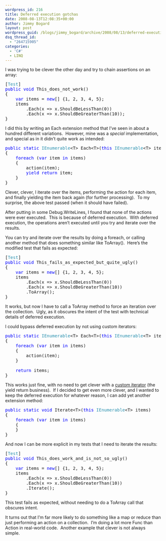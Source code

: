 ```yaml
---
wordpress_id: 216
title: Deferred execution gotchas
date: 2008-08-13T12:08:35+00:00
author: Jimmy Bogard
layout: post
wordpress_guid: /blogs/jimmy_bogard/archive/2008/08/13/deferred-execution-gotchas.aspx
dsq_thread_id:
  - "264715905"
categories:
  - 'C#'
  - LINQ
---
```

I was trying to be clever the other day and try to chain assertions on an array:

<pre>[<span style="color: #2b91af">Test</span>]
<span style="color: blue">public void </span>This_does_not_work()
{
    <span style="color: blue">var </span>items = <span style="color: blue">new</span>[] {1, 2, 3, 4, 5};
    items
        .Each(x =&gt; x.ShouldBeLessThan(0))
        .Each(x =&gt; x.ShouldBeGreaterThan(10));
}
</pre>

[](http://11011.net/software/vspaste)

I did this by writing an Each extension method that I&#8217;ve seen in about a hundred different variations.&nbsp; However, mine was a _special_ implementation, and special as in it didn&#8217;t quite work as intended:

<pre><span style="color: blue">public static </span><span style="color: #2b91af">IEnumerable</span>&lt;T&gt; Each&lt;T&gt;(<span style="color: blue">this </span><span style="color: #2b91af">IEnumerable</span>&lt;T&gt; items, <span style="color: #2b91af">Action</span>&lt;T&gt; action)
{
    <span style="color: blue">foreach </span>(<span style="color: blue">var </span>item <span style="color: blue">in </span>items)
    {
        action(item);
        <span style="color: blue">yield return </span>item;
    }
}
</pre>

[](http://11011.net/software/vspaste)

Clever, clever, I iterate over the items, performing the action for each item, and finally yielding the item back again (for further processing).&nbsp; To my surprise, the above test passed (when it should have failed).

After putting in some Debug.WriteLines, I found that none of the actions were ever executed.&nbsp; This is because of deferred execution.&nbsp; With deferred execution, the operations aren&#8217;t executed until you try and iterate over the results.

You can try and iterate over the results by doing a foreach, or calling another method that does something similar like ToArray().&nbsp; Here&#8217;s the modified test that fails as expected:

<pre>[<span style="color: #2b91af">Test</span>]
<span style="color: blue">public void </span>This_fails_as_expected_but_quite_ugly()
{
    <span style="color: blue">var </span>items = <span style="color: blue">new</span>[] {1, 2, 3, 4, 5};
    items
        .Each(x =&gt; x.ShouldBeLessThan(0))
        .Each(x =&gt; x.ShouldBeGreaterThan(10))
        .ToArray();
}
</pre>

[](http://11011.net/software/vspaste)

It works, but now I have to call a ToArray method to force an iteration over the collection.&nbsp; Ugly, as it obscures the intent of the test with technical details of deferred execution.

I could bypass deferred execution by not using custom iterators:

<pre><span style="color: blue">public static </span><span style="color: #2b91af">IEnumerable</span>&lt;T&gt; Each&lt;T&gt;(<span style="color: blue">this </span><span style="color: #2b91af">IEnumerable</span>&lt;T&gt; items, <span style="color: #2b91af">Action</span>&lt;T&gt; action)
{
    <span style="color: blue">foreach </span>(<span style="color: blue">var </span>item <span style="color: blue">in </span>items)
    {
        action(item);
    }

    <span style="color: blue">return </span>items;
}
</pre>

[](http://11011.net/software/vspaste)

This works just fine, with no need to get clever with a [custom iterator](http://flimflan.com/blog/ThePowerOfYieldReturn.aspx) (the yield return business).&nbsp; If I decided to get even more clever, and I wanted to keep the deferred execution for whatever reason, I can add yet another extension method:

<pre><span style="color: blue">public static void </span>Iterate&lt;T&gt;(<span style="color: blue">this </span><span style="color: #2b91af">IEnumerable</span>&lt;T&gt; items)
{
    <span style="color: blue">foreach </span>(<span style="color: blue">var </span>item <span style="color: blue">in </span>items)
    {
    }
}
</pre>

[](http://11011.net/software/vspaste)

And now I can be more explicit in my tests that I need to iterate the results:

<pre>[<span style="color: #2b91af">Test</span>]
<span style="color: blue">public void </span>This_does_work_and_is_not_so_ugly()
{
    <span style="color: blue">var </span>items = <span style="color: blue">new</span>[] {1, 2, 3, 4, 5};
    items
        .Each(x =&gt; x.ShouldBeLessThan(0))
        .Each(x =&gt; x.ShouldBeGreaterThan(10))
        .Iterate();
}
</pre>

[](http://11011.net/software/vspaste)

This test fails as expected, without needing to do a ToArray call that obscures intent.

It turns out that I&#8217;m far more likely to do something like a map or reduce than just performing an action on a collection.&nbsp; I&#8217;m doing a lot more Func than Action in real-world code.&nbsp; Another example that clever is not always simple.